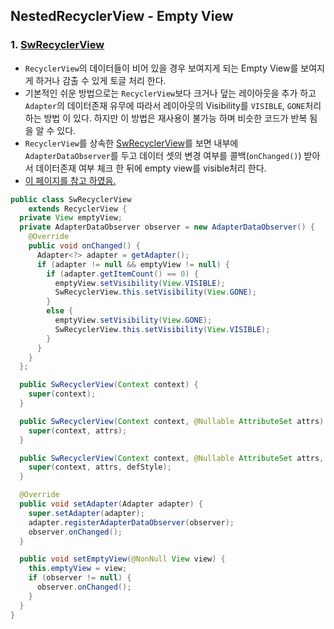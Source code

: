 ## NestedRecyclerView - Empty View

### 1. [SwRecyclerView](https://github.com/ksu3101/NestedRecyclerView/blob/master/app/src/main/java/kr/swkang/nestedrecyclerview/utils/SwRecyclerView.java)
- `RecyclerView`의 데이터들이 비어 있을 경우 보여지게 되는 Empty View를 보여지게 하거나 감출 수 있게 토글 처리 한다. 
- 기본적인 쉬운 방법으로는 `RecyclerView`보다 크거나 덮는 레이아웃을 추가 하고 `Adapter`의 데이터존재 유무에 따라서 레이아웃의 Visibility를 `VISIBLE`, `GONE`처리 하는 방법 이 있다. 하지만 이 방법은 재사용이 불가능 하며 비슷한 코드가 반복 됨을 알 수 있다. 
- `RecyclerView`를 상속한 [SwRecyclerView](https://github.com/ksu3101/NestedRecyclerView/blob/master/app/src/main/java/kr/swkang/nestedrecyclerview/utils/SwRecyclerView.java)를 보면 내부에 `AdapterDataObserver`를 두고 데이터 셋의 변경 여부를 콜백(`onChanged()`) 받아서 데이터존재 여부 체크 한 뒤에 empty view를 visible처리 한다. 
- [이 페이지를 참고 하였음.](http://stackoverflow.com/questions/28217436/how-to-show-an-empty-view-with-a-recyclerview)
```java
public class SwRecyclerView
    extends RecyclerView {
  private View emptyView;
  private AdapterDataObserver observer = new AdapterDataObserver() {
    @Override
    public void onChanged() {
      Adapter<?> adapter = getAdapter();
      if (adapter != null && emptyView != null) {
        if (adapter.getItemCount() == 0) {
          emptyView.setVisibility(View.VISIBLE);
          SwRecyclerView.this.setVisibility(View.GONE);
        }
        else {
          emptyView.setVisibility(View.GONE);
          SwRecyclerView.this.setVisibility(View.VISIBLE);
        }
      }
    }
  };

  public SwRecyclerView(Context context) {
    super(context);
  }

  public SwRecyclerView(Context context, @Nullable AttributeSet attrs) {
    super(context, attrs);
  }

  public SwRecyclerView(Context context, @Nullable AttributeSet attrs, int defStyle) {
    super(context, attrs, defStyle);
  }

  @Override
  public void setAdapter(Adapter adapter) {
    super.setAdapter(adapter);
    adapter.registerAdapterDataObserver(observer);
    observer.onChanged();
  }

  public void setEmptyView(@NonNull View view) {
    this.emptyView = view;
    if (observer != null) {
      observer.onChanged();
    }
  }
}
```
